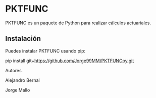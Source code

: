 # PKTFUNC

PKTFUNC es un paquete de Python para realizar cálculos actuariales.

## Instalación

Puedes instalar PKTFUNC usando pip:

pip install git+https://github.com/Jorge99MM/PKTFUNCpy.git


Autores

Alejandro Bernal

Jorge Mallo